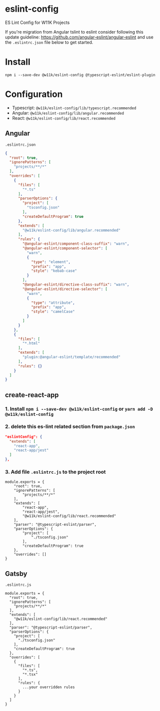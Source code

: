 # eslint-config
ES Lint Config for W11K Projects

If you're migration from Angular tslint to eslint consider following this update guideline: https://github.com/angular-eslint/angular-eslint
and use the `.eslintrc.json` file below to get started.

# Install
`npm i --save-dev @w11k/eslint-config @typescript-eslint/eslint-plugin`

# Configuration
- Typescript: `@w11k/eslint-config/lib/typescript.recommended`
- Angular: `@w11k/eslint-config/lib/angular.recommended`
- React: `@w11k/eslint-config/lib/react.recommended`

## Angular

`.eslintrc.json`
```json
{
  "root": true,
  "ignorePatterns": [
    "projects/**/*"
  ],
  "overrides": [
    {
      "files": [
        "*.ts"
      ],
      "parserOptions": {
        "project": [
          "tsconfig.json"
        ],
        "createDefaultProgram": true
      },
      "extends": [
        "@w11k/eslint-config/lib/angular.recommended"
      ],
      "rules": {
        "@angular-eslint/component-class-suffix": "warn",
        "@angular-eslint/component-selector": [
          "warn",
          {
            "type": "element",
            "prefix": "app",
            "style": "kebab-case"
          }
        ],
        "@angular-eslint/directive-class-suffix": "warn",
        "@angular-eslint/directive-selector": [
          "warn",
          {
            "type": "attribute",
            "prefix": "app",
            "style": "camelCase"
          }
        ]
      }
    },
    {
      "files": [
        "*.html"
      ],
      "extends": [
        "plugin:@angular-eslint/template/recommended"
      ],
      "rules": {}
    }
  ]
}
```

## create-react-app

### 1. Install `npm i --save-dev @w11k/eslint-config` or `yarn add -D @w11k/eslint-config`  

### 2. delete this es-lint related section from `package.json`
```json
"eslintConfig": {
  "extends": [
    "react-app",
    "react-app/jest"
  ]
},
```

### 3. Add file `.eslintrc.js` to the project root
```
module.exports = {
    "root": true,
    "ignorePatterns": [
        "projects/**/*"
    ],
    "extends": [
        "react-app",
        "react-app/jest",
        "@w11k/eslint-config/lib/react.recommended"
    ],
    "parser": "@typescript-eslint/parser",
    "parserOptions": {
        "project": [
            "./tsconfig.json"
        ],
        "createDefaultProgram": true
    },
    "overrides": []
}
```


## Gatsby
`.eslintrc.js`
```
module.exports = {
  "root": true,
  "ignorePatterns": [
    "projects/**/*"
  ],
  "extends": [
    "@w11k/eslint-config/lib/react.recommended"
  ],
  "parser": "@typescript-eslint/parser",
  "parserOptions": {
    "project": [
      "./tsconfig.json"
    ],
    "createDefaultProgram": true
  },
  "overrides": [
    {
      "files": [
        "*.ts",
        "*.tsx"
      ],
      "rules": {
        ...your overridden rules
      }
    }
  ]
}

```
